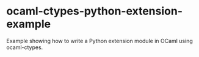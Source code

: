 # ocaml-ctypes-python-extension-example
Example showing how to write a Python extension module in OCaml using ocaml-ctypes.
